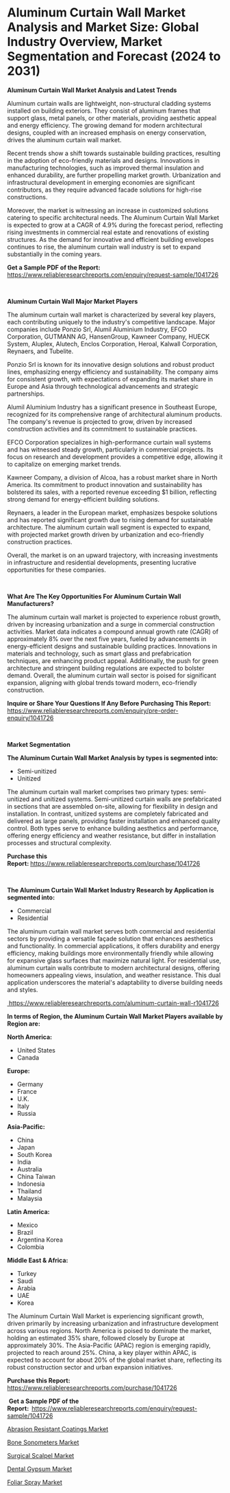<p><h1>Aluminum Curtain Wall Market Analysis and Market Size: Global Industry Overview, Market Segmentation and Forecast (2024 to 2031)</h1></p><p><strong>Aluminum Curtain Wall Market Analysis and Latest Trends</strong></p>
<p><p>Aluminum curtain walls are lightweight, non-structural cladding systems installed on building exteriors. They consist of aluminum frames that support glass, metal panels, or other materials, providing aesthetic appeal and energy efficiency. The growing demand for modern architectural designs, coupled with an increased emphasis on energy conservation, drives the aluminum curtain wall market. </p><p>Recent trends show a shift towards sustainable building practices, resulting in the adoption of eco-friendly materials and designs. Innovations in manufacturing technologies, such as improved thermal insulation and enhanced durability, are further propelling market growth. Urbanization and infrastructural development in emerging economies are significant contributors, as they require advanced facade solutions for high-rise constructions. </p><p>Moreover, the market is witnessing an increase in customized solutions catering to specific architectural needs. The Aluminum Curtain Wall Market is expected to grow at a CAGR of 4.9% during the forecast period, reflecting rising investments in commercial real estate and renovations of existing structures. As the demand for innovative and efficient building envelopes continues to rise, the aluminum curtain wall industry is set to expand substantially in the coming years.</p></p>
<p><strong>Get a Sample PDF of the Report:&nbsp;</strong> <a href="https://www.reliableresearchreports.com/enquiry/request-sample/1041726?utm_campaign=36&utm_medium=2&utm_source=Github&utm_content=ia&utm_term=07112024&utm_id=aluminum-curtain-wall">https://www.reliableresearchreports.com/enquiry/request-sample/1041726</a></p>
<p>&nbsp;</p>
<p><strong>Aluminum Curtain Wall Major Market Players</strong></p>
<p><p>The aluminum curtain wall market is characterized by several key players, each contributing uniquely to the industry's competitive landscape. Major companies include Ponzio Srl, Alumil Aluminium Industry, EFCO Corporation, GUTMANN AG, HansenGroup, Kawneer Company, HUECK System, Aluplex, Alutech, Enclos Corporation, Heroal, Kalwall Corporation, Reynaers, and Tubelite. </p><p>Ponzio Srl is known for its innovative design solutions and robust product lines, emphasizing energy efficiency and sustainability. The company aims for consistent growth, with expectations of expanding its market share in Europe and Asia through technological advancements and strategic partnerships.</p><p>Alumil Aluminium Industry has a significant presence in Southeast Europe, recognized for its comprehensive range of architectural aluminum products. The company's revenue is projected to grow, driven by increased construction activities and its commitment to sustainable practices.</p><p>EFCO Corporation specializes in high-performance curtain wall systems and has witnessed steady growth, particularly in commercial projects. Its focus on research and development provides a competitive edge, allowing it to capitalize on emerging market trends.</p><p>Kawneer Company, a division of Alcoa, has a robust market share in North America. Its commitment to product innovation and sustainability has bolstered its sales, with a reported revenue exceeding $1 billion, reflecting strong demand for energy-efficient building solutions.</p><p>Reynaers, a leader in the European market, emphasizes bespoke solutions and has reported significant growth due to rising demand for sustainable architecture. The aluminum curtain wall segment is expected to expand, with projected market growth driven by urbanization and eco-friendly construction practices.</p><p>Overall, the market is on an upward trajectory, with increasing investments in infrastructure and residential developments, presenting lucrative opportunities for these companies.</p></p>
<p>&nbsp;</p>
<p><strong>What Are The Key Opportunities For Aluminum Curtain Wall Manufacturers?</strong></p>
<p><p>The aluminum curtain wall market is projected to experience robust growth, driven by increasing urbanization and a surge in commercial construction activities. Market data indicates a compound annual growth rate (CAGR) of approximately 8% over the next five years, fueled by advancements in energy-efficient designs and sustainable building practices. Innovations in materials and technology, such as smart glass and prefabrication techniques, are enhancing product appeal. Additionally, the push for green architecture and stringent building regulations are expected to bolster demand. Overall, the aluminum curtain wall sector is poised for significant expansion, aligning with global trends toward modern, eco-friendly construction.</p></p>
<p><strong>Inquire or Share Your Questions If Any Before Purchasing This Report:</strong> <a href="https://www.reliableresearchreports.com/enquiry/pre-order-enquiry/1041726?utm_campaign=36&utm_medium=2&utm_source=Github&utm_content=ia&utm_term=07112024&utm_id=aluminum-curtain-wall">https://www.reliableresearchreports.com/enquiry/pre-order-enquiry/1041726</a></p>
<p>&nbsp;</p>
<p><strong>Market Segmentation</strong></p>
<p><strong>The Aluminum Curtain Wall Market Analysis by types is segmented into:</strong></p>
<p><ul><li>Semi-unitized</li><li>Unitized</li></ul></p>
<p><p>The aluminum curtain wall market comprises two primary types: semi-unitized and unitized systems. Semi-unitized curtain walls are prefabricated in sections that are assembled on-site, allowing for flexibility in design and installation. In contrast, unitized systems are completely fabricated and delivered as large panels, providing faster installation and enhanced quality control. Both types serve to enhance building aesthetics and performance, offering energy efficiency and weather resistance, but differ in installation processes and structural complexity.</p></p>
<p><strong>Purchase this Report:&nbsp;</strong><a href="https://www.reliableresearchreports.com/purchase/1041726?utm_campaign=36&utm_medium=2&utm_source=Github&utm_content=ia&utm_term=07112024&utm_id=aluminum-curtain-wall">https://www.reliableresearchreports.com/purchase/1041726</a></p>
<p>&nbsp;</p>
<p><strong>The Aluminum Curtain Wall Market Industry Research by Application is segmented into:</strong></p>
<p><ul><li>Commercial</li><li>Residential</li></ul></p>
<p><p>The aluminum curtain wall market serves both commercial and residential sectors by providing a versatile façade solution that enhances aesthetics and functionality. In commercial applications, it offers durability and energy efficiency, making buildings more environmentally friendly while allowing for expansive glass surfaces that maximize natural light. For residential use, aluminum curtain walls contribute to modern architectural designs, offering homeowners appealing views, insulation, and weather resistance. This dual application underscores the material's adaptability to diverse building needs and styles.</p></p>
<p><a href="https://www.reliableresearchreports.com/aluminum-curtain-wall-r1041726?utm_campaign=36&utm_medium=2&utm_source=Github&utm_content=ia&utm_term=07112024&utm_id=aluminum-curtain-wall">&nbsp;https://www.reliableresearchreports.com/aluminum-curtain-wall-r1041726</a></p>
<p><strong>In terms of Region, the Aluminum Curtain Wall Market Players available by Region are:</strong></p>
<p>
    <p> <strong> North America: </strong>
        <ul>
            <li>United States</li>
            <li>Canada</li>
        </ul>
        </p> 
    <p> <strong> Europe: </strong>
        <ul>
            <li>Germany</li>
            <li>France</li>
            <li>U.K.</li>
            <li>Italy</li>
            <li>Russia</li>
        </ul>
        </p> 
    <p> <strong> Asia-Pacific: </strong>
        <ul>
            <li>China</li>
            <li>Japan</li>
            <li>South Korea</li>
            <li>India</li>
            <li>Australia</li>
            <li>China Taiwan</li>
            <li>Indonesia</li>
            <li>Thailand</li>
            <li>Malaysia</li>
        </ul>
        </p> 
    <p> <strong> Latin America: </strong>
        <ul>
            <li>Mexico</li>
            <li>Brazil</li>
            <li>Argentina Korea</li>
            <li>Colombia</li>
        </ul>
        </p> 
    <p> <strong> Middle East & Africa: </strong>
        <ul>
            <li>Turkey</li>
            <li>Saudi</li>
            <li>Arabia</li>
            <li>UAE</li>
            <li>Korea</li>
        </ul>
    </p>
    </p>
<p><p>The Aluminum Curtain Wall Market is experiencing significant growth, driven primarily by increasing urbanization and infrastructure development across various regions. North America is poised to dominate the market, holding an estimated 35% share, followed closely by Europe at approximately 30%. The Asia-Pacific (APAC) region is emerging rapidly, projected to reach around 25%. China, a key player within APAC, is expected to account for about 20% of the global market share, reflecting its robust construction sector and urban expansion initiatives.</p></p>
<p><strong>Purchase this Report: </strong><a href="https://www.reliableresearchreports.com/purchase/1041726?utm_campaign=36&utm_medium=2&utm_source=Github&utm_content=ia&utm_term=07112024&utm_id=aluminum-curtain-wall">https://www.reliableresearchreports.com/purchase/1041726</a></p>
<p>&nbsp;<strong>Get a Sample PDF of the Report:&nbsp;&nbsp;</strong><a href="https://www.reliableresearchreports.com/enquiry/request-sample/1041726?utm_campaign=36&utm_medium=2&utm_source=Github&utm_content=ia&utm_term=07112024&utm_id=aluminum-curtain-wall">https://www.reliableresearchreports.com/enquiry/request-sample/1041726</a></p>
<p><strong></strong></p>
<p><p><a href="https://github.com/AngelaWalsh696/Market-Research-Report-List-1/blob/main/abrasion-resistant-coatings-market.md?utm_campaign=36&utm_medium=2&utm_source=Github&utm_content=ia&utm_term=07112024&utm_id=aluminum-curtain-wall">Abrasion Resistant Coatings Market</a></p><p><a href="https://issuu.com/reportprime-2/docs/bone-sonometers-market-size-2030.pp_412814aebabf2b?utm_campaign=36&utm_medium=2&utm_source=Github&utm_content=ia&utm_term=07112024&utm_id=aluminum-curtain-wall">Bone Sonometers Market</a></p><p><a href="https://issuu.com/reportprime-2/docs/surgical-scalpel-market-size-2030.p_2af3ffdd150339?utm_campaign=36&utm_medium=2&utm_source=Github&utm_content=ia&utm_term=07112024&utm_id=aluminum-curtain-wall">Surgical Scalpel Market</a></p><p><a href="https://issuu.com/reportprime-2/docs/dental-gypsum-market-size-2030.pptx_d8fbfe3e036b6c?utm_campaign=36&utm_medium=2&utm_source=Github&utm_content=ia&utm_term=07112024&utm_id=aluminum-curtain-wall">Dental Gypsum Market</a></p><p><a href="https://github.com/GRUBBSCHARLES/Market-Research-Report-List-1/blob/main/foliar-spray-market.md?utm_campaign=36&utm_medium=2&utm_source=Github&utm_content=ia&utm_term=07112024&utm_id=aluminum-curtain-wall">Foliar Spray Market</a></p></p>